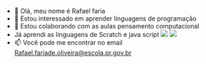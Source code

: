 - 👋 Olá, meu nome é Rafael faria
- 👀 Estou interessado em aprender linguagens de programação 
- 🌱 Estou colaborando com as aulas pensamento computacional
- Já aprendi as linguagens de Scratch e java  script
![](https://img.shields.io/badge/Scratch-4D97FF?style=for-the-badge&logo=Scratch&logoColor=white)
![](https://img.shields.io/badge/JavaScript-323330?style=for-the-badge&logo=javascript&logoColor=F7DF1E)
- 📫 Você pode me encontrar no email Rafael.fariade.oliveira@escola.pr.gov.br

<!---
Rafael98987/Rafael98987 is a ✨ special ✨ repository because its `README.md` (this file) appears on your GitHub profile.
You can click the Preview link to take a look at your changes.
--->
